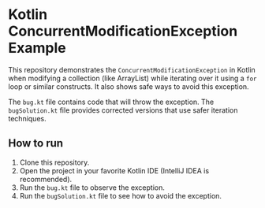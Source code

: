 # Kotlin ConcurrentModificationException Example

This repository demonstrates the `ConcurrentModificationException` in Kotlin when modifying a collection (like ArrayList) while iterating over it using a `for` loop or similar constructs. It also shows safe ways to avoid this exception.

The `bug.kt` file contains code that will throw the exception.  The `bugSolution.kt` file provides corrected versions that use safer iteration techniques.

## How to run

1.  Clone this repository.
2.  Open the project in your favorite Kotlin IDE (IntelliJ IDEA is recommended).
3.  Run the `bug.kt` file to observe the exception.
4.  Run the `bugSolution.kt` file to see how to avoid the exception.
